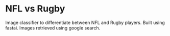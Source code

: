 # NFL vs Rugby
Image classifier to differentiate between NFL and Rugby players. Built using fastai.
Images retrieved using google search.

